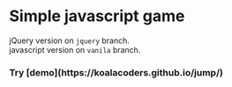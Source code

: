 # Simple javascript game
jQuery version on ```jquery``` branch. <br>
javascript version on ```vanila``` branch.

<h3> Try [demo](https://koalacoders.github.io/jump/) <h3>

